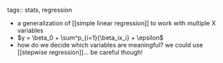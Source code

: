 tags:: stats, regression

- a generalization of [[simple linear regression]] to work with multiple X variables
- $y = \beta_0 + \sum^p_{i=1}{\beta_ix_i} + \epsilon$
- how do we decide which variables are meaningful? we could use [[stepwise regression]]...  be careful though!